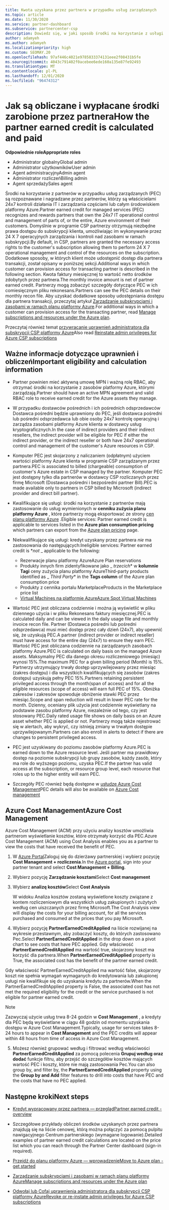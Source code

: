 ```yaml
---
title: Kwota uzyskana przez partnera w przypadku usług zarządzanych
ms.topic: article
ms.date: 11/30/2020
ms.service: partner-dashboard
ms.subservice: partnercenter-csp
description: Dowiedz się, w jaki sposób środki na korzystanie z usługi zarządzanej przez partnerów firmy Microsoft są obliczane i płatne oraz jak zapewnić, że masz odpowiednie uprawnienia.
author: adamyeh
ms.author: adamyeh
ms.localizationpriority: high
ms.custom: SEOMAY.20
ms.openlocfilehash: 97af446c4021e9785833374131eee2f08431b5fe
ms.sourcegitcommit: 4043c791402f0acebee6ede160a135e87fe92493
ms.translationtype: MT
ms.contentlocale: pl-PL
ms.lasthandoff: 12/01/2020
ms.locfileid: "96474312"
---
```

# <a name="how-the-partner-earned-credit-is-calculated-and-paid"></a><span data-ttu-id="5ff76-103">Jak są obliczane i wypłacane środki zarobione przez partnera</span><span class="sxs-lookup"><span data-stu-id="5ff76-103">How the partner earned credit is calculated and paid</span></span>

<span data-ttu-id="5ff76-104">**Odpowiednie role**</span><span class="sxs-lookup"><span data-stu-id="5ff76-104">**Appropriate roles**</span></span>

- <span data-ttu-id="5ff76-105">Administrator globalny</span><span class="sxs-lookup"><span data-stu-id="5ff76-105">Global admin</span></span>
- <span data-ttu-id="5ff76-106">Administrator użytkowników</span><span class="sxs-lookup"><span data-stu-id="5ff76-106">User admin</span></span>
- <span data-ttu-id="5ff76-107">Agent administracyjny</span><span class="sxs-lookup"><span data-stu-id="5ff76-107">Admin agent</span></span>
- <span data-ttu-id="5ff76-108">Administrator rozliczeń</span><span class="sxs-lookup"><span data-stu-id="5ff76-108">Billing admin</span></span>
- <span data-ttu-id="5ff76-109">Agent sprzedaży</span><span class="sxs-lookup"><span data-stu-id="5ff76-109">Sales agent</span></span>

<span data-ttu-id="5ff76-110">Środki na korzystanie z partnerów w przypadku usług zarządzanych (PEC) są rozpoznawane i nagradzane przez partnerów, którzy są właścicielami 24x7 kontroli działania IT i zarządzania częściami lub całym środowiskiem platformy Azure.</span><span class="sxs-lookup"><span data-stu-id="5ff76-110">Partner earned credit for managed services (PEC) recognizes and rewards partners that own the 24x7 IT operational control and management of parts of, or the entire, Azure environment of their customers.</span></span> <span data-ttu-id="5ff76-111">Domyślnie w programie CSP partnerzy otrzymują niezbędne prawa dostępu do subskrypcji klienta, umożliwiając im wykonywanie przez 24 X 7 operacyjnych zarządzania i kontroli nad zasobami w ramach subskrypcji.</span><span class="sxs-lookup"><span data-stu-id="5ff76-111">By default, in CSP, partners are granted the necessary access rights to the customer's subscription allowing them to perform 24 X 7 operational management and control of the resources on the subscription.</span></span> <span data-ttu-id="5ff76-112">Dodatkowe sposoby, w których klient może udostępnić dostęp dla partnera transakcji, został opisany w poniższej sekcji.</span><span class="sxs-lookup"><span data-stu-id="5ff76-112">Additional ways in which customer can provision access for transacting partner is described in the following section.</span></span> <span data-ttu-id="5ff76-113">Kwota faktury miesięcznej to wartość netto środków zdobytych przez partnera.</span><span class="sxs-lookup"><span data-stu-id="5ff76-113">The monthly invoice amount is net of partner earned credit.</span></span> <span data-ttu-id="5ff76-114">Partnerzy mogą zobaczyć szczegóły dotyczące PEC w ich comiesięcznym pliku rekonesans.</span><span class="sxs-lookup"><span data-stu-id="5ff76-114">Partners can see the PEC details on their monthly recon file.</span></span> <span data-ttu-id="5ff76-115">Aby uzyskać dodatkowe sposoby udostępniania dostępu dla partnera transakcji, przeczytaj artykuł [Zarządzanie subskrypcjami i zasobami w ramach planu platformy Azure](azure-plan-manage.md).</span><span class="sxs-lookup"><span data-stu-id="5ff76-115">For additional ways in which a customer can provision access for the transacting partner, read [Manage subscriptions and resources under the Azure plan](azure-plan-manage.md).</span></span>

<span data-ttu-id="5ff76-116">Przeczytaj również temat [przywracanie uprawnień administratora dla subskrypcji CSP platformy Azure](revoke-reinstate-csp.md)</span><span class="sxs-lookup"><span data-stu-id="5ff76-116">Also read [Reinstate admin privileges for Azure CSP subscriptions](revoke-reinstate-csp.md)</span></span>

## <a name="important-eligibility-and-calculation-information"></a><span data-ttu-id="5ff76-117">Ważne informacje dotyczące uprawnień i obliczeń</span><span class="sxs-lookup"><span data-stu-id="5ff76-117">Important eligibility and calculation information</span></span>

- <span data-ttu-id="5ff76-118">Partner powinien mieć aktywną umowę MPN i ważną rolę RBAC, aby otrzymać środki na korzystanie z zasobów platformy Azure, którymi zarządzają.</span><span class="sxs-lookup"><span data-stu-id="5ff76-118">Partner should have an active MPN agreement and valid RBAC role to receive earned credit for the Azure assets they manage.</span></span> 

- <span data-ttu-id="5ff76-119">W przypadku dostawców pośrednich i ich pośrednich odsprzedawców Dostawca pośredni będzie uprawniony do PEC, jeśli dostawca pośredni lub pośredni odsprzedawca lub obie osoby 24x7 kontrolę operacyjną i zarządza zasobami platformy Azure klienta w dostawcy usług kryptograficznych.</span><span class="sxs-lookup"><span data-stu-id="5ff76-119">In the case of indirect providers and their indirect resellers, the indirect provider will be eligible for PEC if either the indirect provider, or the indirect reseller or both have 24x7 operational control and management of the customer's Azure resources in CSP.</span></span>

- <span data-ttu-id="5ff76-120">Komputer PEC jest skojarzony z naliczaniem (odpłatnym) użyciem wartości platformy Azure klienta w programie CSP zarządzanym przez partnera.</span><span class="sxs-lookup"><span data-stu-id="5ff76-120">PEC is associated to billed (chargeable) consumption of customer's Azure estate in CSP managed by the partner.</span></span> <span data-ttu-id="5ff76-121">Komputer PEC jest dostępny tylko dla partnerów w dostawcy CSP rozliczanych przez firmę Microsoft (Dostawca pośredni i bezpośredni partner Bill).</span><span class="sxs-lookup"><span data-stu-id="5ff76-121">PEC is made available only to partners in CSP billed by Microsoft (indirect provider and direct bill partner).</span></span> 

- <span data-ttu-id="5ff76-122">Kwalifikujące się usługi: środki na korzystanie z partnerów mają zastosowanie do usług wymienionych w **cenniku zużycia planu platformy Azure** , które partnerzy mogą eksportować ze strony [cen planu platformy Azure](https://partner.microsoft.com/commerce/sales) .</span><span class="sxs-lookup"><span data-stu-id="5ff76-122">Eligible services: Partner earned credit is applicable to services listed in the **Azure plan consumption pricing** which partners can export from the [Azure plan pricing](https://partner.microsoft.com/commerce/sales) page.</span></span> 

- <span data-ttu-id="5ff76-123">Niekwalifikujące się usługi: kredyt uzyskany przez partnera *_nie_* ma zastosowania do następujących:</span><span class="sxs-lookup"><span data-stu-id="5ff76-123">Ineligible services: Partner earned credit is \**_not_* _ applicable to the following:</span></span>
    - <span data-ttu-id="5ff76-124">Rezerwacje planu platformy Azure</span><span class="sxs-lookup"><span data-stu-id="5ff76-124">Azure Plan reservations</span></span>
    - <span data-ttu-id="5ff76-125">Produkty innych firm zidentyfikowane jako _ *trzecich*\* w **kolumnie Tagi** ceny zużycia planu platformy Azure</span><span class="sxs-lookup"><span data-stu-id="5ff76-125">Third-party products identified as _ *Third Party*\* in the **Tags column** of the Azure plan consumption price</span></span>    
    - <span data-ttu-id="5ff76-126">Produkty z cennika portalu Marketplace</span><span class="sxs-lookup"><span data-stu-id="5ff76-126">Products in the Marketplace price list</span></span>
   - [<span data-ttu-id="5ff76-127">Virtual Machines na platformie Azure</span><span class="sxs-lookup"><span data-stu-id="5ff76-127">Azure Spot Virtual Machines</span></span>](https://partner.microsoft.com/resources/collection/azure-spot-in-csp#/)

- <span data-ttu-id="5ff76-128">Wartość PEC jest obliczana codziennie i można ją wyświetlić w pliku dziennego użycia i w pliku Rekonesans faktury miesięcznej.</span><span class="sxs-lookup"><span data-stu-id="5ff76-128">PEC is calculated daily and can be viewed in the daily usage file and monthly invoice recon file.</span></span> <span data-ttu-id="5ff76-129">Partner (Dostawca pośredni lub pośredni odsprzedawca) musi mieć dostęp przez cały dzień (24x7), aby upewnić się, że uzyskują PEC.</span><span class="sxs-lookup"><span data-stu-id="5ff76-129">A partner (indirect provider or indirect reseller) must have access for the entire day (24x7) to ensure they earn PEC.</span></span> <span data-ttu-id="5ff76-130">Wartość PEC jest obliczana codziennie na zarządzanych zasobach platformy Azure.</span><span class="sxs-lookup"><span data-stu-id="5ff76-130">PEC is calculated on daily basis on the managed Azure assets.</span></span> <span data-ttu-id="5ff76-131">Maksymalny PEC dla danego okresu rozliczeniowego (miesiąc) wynosi 15%.</span><span class="sxs-lookup"><span data-stu-id="5ff76-131">The maximum PEC for a given billing period (Month) is 15%.</span></span> <span data-ttu-id="5ff76-132">Partnerzy utrzymujący trwały dostęp uprzywilejowany przez miesiąc (zakres dostępu) i dla wszystkich kwalifikujących się zasobów (zakres dostępu) uzyskują pełny PEC 15%.</span><span class="sxs-lookup"><span data-stu-id="5ff76-132">Partners retaining persistent privileged access through the month(span of access) and for all the eligible resources (scope of access) will earn full PEC of 15%.</span></span> <span data-ttu-id="5ff76-133">Obniżka zakresów i zakresów spowoduje obniżenie stawki PEC przez miesiąc.</span><span class="sxs-lookup"><span data-stu-id="5ff76-133">Scope and span reduction will result in lower PEC rate for the month.</span></span> <span data-ttu-id="5ff76-134">Dzienny, oceniany plik użycia jest codziennie wyświetlany na podstawie zasobu platformy Azure, niezależnie od tego, czy jest stosowany PEC.</span><span class="sxs-lookup"><span data-stu-id="5ff76-134">Daily rated usage file shows on daily basis on an Azure asset whether PEC is applied or not.</span></span> <span data-ttu-id="5ff76-135">Partnerzy mogą także rejestrować się w alertach, aby wykryć, czy istnieją zmiany w trwałym dostępie uprzywilejowanym.</span><span class="sxs-lookup"><span data-stu-id="5ff76-135">Partners can also enroll in alerts to detect if there are changes to persistent privileged access.</span></span>

- <span data-ttu-id="5ff76-136">PEC jest uzyskiwany do poziomu zasobów platformy Azure.</span><span class="sxs-lookup"><span data-stu-id="5ff76-136">PEC is earned down to the Azure resource level.</span></span> <span data-ttu-id="5ff76-137">Jeśli partner ma prawidłowy dostęp na poziomie subskrypcji lub grupy zasobów, każdy zasób, który ma role do wyższego poziomu, uzyska PEC.</span><span class="sxs-lookup"><span data-stu-id="5ff76-137">If the partner has valid access at the subscription, or resource group level, each resource that roles up to the higher entity will earn PEC.</span></span>  

- <span data-ttu-id="5ff76-138">Szczegóły PEC również będą dostępne w [usłudze Azure Cost Management](/azure/cost-management-billing/costs/get-started-partners)</span><span class="sxs-lookup"><span data-stu-id="5ff76-138">PEC details will also be available on [Azure Cost management](/azure/cost-management-billing/costs/get-started-partners)</span></span>

## <a name="azure-cost-management"></a><span data-ttu-id="5ff76-139">Azure Cost Management</span><span class="sxs-lookup"><span data-stu-id="5ff76-139">Azure Cost Management</span></span>

<span data-ttu-id="5ff76-140">Azure Cost Management (ACM) przy użyciu analizy kosztów umożliwia partnerom wyświetlanie kosztów, które otrzymały korzyść dla PEC.</span><span class="sxs-lookup"><span data-stu-id="5ff76-140">Azure Cost Management (ACM) using Cost Analysis enables you as a partner to view the costs that have received the benefit of PEC.</span></span>  

1. <span data-ttu-id="5ff76-141">W [Azure Portal](https://portal.azure.com)Zaloguj się do dzierżawy partnerskiej i wybierz pozycję **Cost Management + rozliczenia**.</span><span class="sxs-lookup"><span data-stu-id="5ff76-141">In the [Azure portal](https://portal.azure.com), sign into your partner tenant and select **Cost Management + Billing**.</span></span>

2. <span data-ttu-id="5ff76-142">Wybierz pozycję **Zarządzanie kosztami**</span><span class="sxs-lookup"><span data-stu-id="5ff76-142">Select **Cost management**</span></span>

3. <span data-ttu-id="5ff76-143">Wybierz **analizę kosztów**</span><span class="sxs-lookup"><span data-stu-id="5ff76-143">Select **Cost Analysis**</span></span>

   <span data-ttu-id="5ff76-144">W widoku Analiza kosztów zostaną wyświetlone koszty związane z kontem rozliczeniowym dla wszystkich usług zakupionych i zużytych według cen uiszczanych przez firmę Microsoft.</span><span class="sxs-lookup"><span data-stu-id="5ff76-144">The Cost Analysis view will display the costs for your billing account, for all the services purchased and consumed at the prices that you pay Microsoft.</span></span>

4. <span data-ttu-id="5ff76-145">Wybierz pozycję **PartnerEarnedCreditApplied** na liście rozwijanej na wykresie przestawnym, aby zobaczyć koszty, do których zastosowano Pec.</span><span class="sxs-lookup"><span data-stu-id="5ff76-145">Select **PartnerEarnedCreditApplied** in the drop down on a pivot chart to see costs that have PEC applied.</span></span> <span data-ttu-id="5ff76-146">Gdy właściwość **PartnerEarnedCreditApplied** ma wartość true, skojarzony koszt ma korzyść dla partnera.</span><span class="sxs-lookup"><span data-stu-id="5ff76-146">When **PartnerEarnedCreditApplied** property is True, the associated cost has the benefit of the partner earned credit.</span></span> 

<span data-ttu-id="5ff76-147">Gdy właściwość PartnerEarnedCreditApplied ma wartość false, skojarzony koszt nie spełnia wymagań wymaganych do kredytowania lub zakupionej usługi nie kwalifikuje się do uzyskania kredytu za partnerów.</span><span class="sxs-lookup"><span data-stu-id="5ff76-147">When the PartnerEarnedCreditApplied property is False, the associated cost has not met the required eligibility for the credit or the service purchased is not eligible for partner earned credit.</span></span>

>[!NOTE] 
><span data-ttu-id="5ff76-148">Zazwyczaj użycie usług trwa 8-24 godzin w **Cost Management** , a kredyty dla PEC będą wyświetlane w ciągu 48 godzin od momentu uzyskania dostępu w Azure Cost Management.</span><span class="sxs-lookup"><span data-stu-id="5ff76-148">Typically, usage for services takes 8-24 hours to appear in **Cost Management** and the PEC credits will appear within 48 hours from time of access in Azure Cost Management.</span></span>

5. <span data-ttu-id="5ff76-149">Możesz również grupować według i filtrować według właściwości **PartnerEarnedCreditApplied** za pomocą polecenia **Grupuj według oraz dodać** funkcje filtru, aby przejść do szczegółów kosztów mających wartość PEC i koszty, które nie mają zastosowania Pec.</span><span class="sxs-lookup"><span data-stu-id="5ff76-149">You can also group by, and filter by, the **PartnerEarnedCreditApplied** property using the **Group by and Add** filter features to drill into costs that have PEC and the costs that have no PEC applied.</span></span>

## <a name="next-steps"></a><span data-ttu-id="5ff76-150">Następne kroki</span><span class="sxs-lookup"><span data-stu-id="5ff76-150">Next steps</span></span>

- [<span data-ttu-id="5ff76-151">Kredyt wypracowany przez partnera — przegląd</span><span class="sxs-lookup"><span data-stu-id="5ff76-151">Partner earned credit - overview</span></span>](partner-earned-credit.md)

- <span data-ttu-id="5ff76-152">Szczegółowe przykłady obliczeń środków uzyskanych przez partnera znajdują się na liście cenowej, którą można połączyć za pomocą pulpitu nawigacyjnego Centrum partnerskiego (wymagane logowanie).</span><span class="sxs-lookup"><span data-stu-id="5ff76-152">Detailed examples of partner earned credit calculations are located on the price list which you can reach through the Partner Center dashboard (sign-in required).</span></span>

- [<span data-ttu-id="5ff76-153">Przejdź do planu platformy Azure — wprowadzenie</span><span class="sxs-lookup"><span data-stu-id="5ff76-153">Move to Azure plan - get started</span></span>](azure-plan-get-started.md)

- [<span data-ttu-id="5ff76-154">Zarządzanie subskrypcjami i zasobami w ramach planu platformy Azure</span><span class="sxs-lookup"><span data-stu-id="5ff76-154">Manage subscriptions and resources under the Azure plan</span></span>](azure-plan-manage.md)

- [<span data-ttu-id="5ff76-155">Odwołaj lub Cofaj uprawnienia administratora dla subskrypcji CSP platformy Azure</span><span class="sxs-lookup"><span data-stu-id="5ff76-155">Revoke or re-instate admin privileges for Azure CSP subscriptions</span></span>](revoke-reinstate-csp.md)
